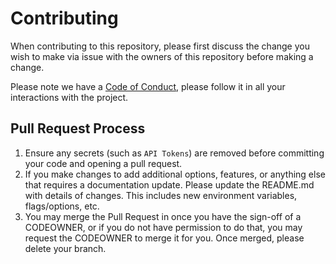 # Contributing

When contributing to this repository, please first discuss the change you wish to make via issue with the owners of this repository before making a change.

Please note we have a [Code of Conduct](https://github.com/IAmHughes/IAmRepoCleaner/blob/master/.github/CODE_OF_CONDUCT.md), please follow it in all your interactions with the project.

## Pull Request Process

1. Ensure any secrets (such as `API Tokens`) are removed before committing your code and opening a pull request.
2. If you make changes to add additional options, features, or anything else that requires a documentation update. Please update the README.md with details of changes. This includes new environment variables, flags/options, etc.
3. You may merge the Pull Request in once you have the sign-off of a CODEOWNER, or if you do not have permission to do that, you may request the CODEOWNER to merge it for you. Once merged, please delete your branch.
